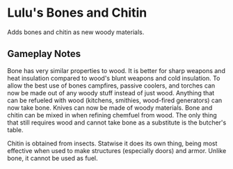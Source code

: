 # Lulu's Bones and Chitin
Adds bones and chitin as new woody materials.

## Gameplay Notes
Bone has very similar properties to wood. It is better for sharp weapons and heat insulation compared to wood's blunt weapons and cold insulation. To allow the best use of bones campfires, passive coolers, and torches can now be made out of any woody stuff instead of just wood. Anything that can be refueled with wood (kitchens, smithies, wood-fired generators) can now take bone. Knives can now be made of woody materials. Bone and chitin can be mixed in when refining chemfuel from wood. The only thing that still requires wood and cannot take bone as a substitute is the butcher's table.

Chitin is obtained from insects. Statwise it does its own thing, being most effective when used to make structures (especially doors) and armor. Unlike bone, it cannot be used as fuel.
